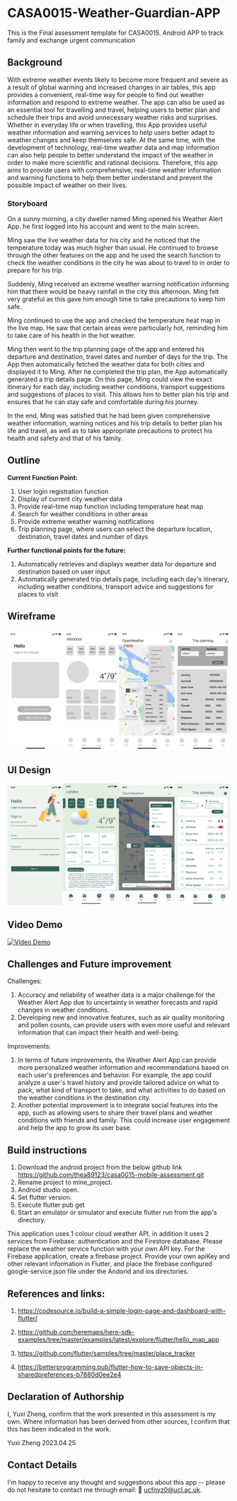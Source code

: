 # CASA0015-Weather-Guardian-APP
This is the Final assessment template for CASA0015. 
Android APP to track family and exchange urgent communication

## Background
With extreme weather events likely to become more frequent and severe as a result of global warming and increased changes in air tables, this app provides a convenient, real-time way for people to find out weather information and respond to extreme weather.
The app can also be used as an essential tool for travelling and travel, helping users to better plan and schedule their trips and avoid unnecessary weather risks and surprises. 
Whether in everyday life or when travelling, this App provides useful weather information and warning services to help users better adapt to weather changes and keep themselves safe. 
At the same time, with the development of technology, real-time weather data and map information can also help people to better understand the impact of the weather in order to make more scientific and rational decisions. 
Therefore, this app aims to provide users with comprehensive, real-time weather information and warning functions to help them better understand and prevent the possible impact of weather on their lives.


### Storyboard

On a sunny morning, a city dweller named Ming opened his Weather Alert App. he first logged into his account and went to the main screen.

Ming saw the live weather data for his city and he noticed that the temperature today was much higher than usual. He continued to browse through the other features on the app and he used the search function to check the weather conditions in the city he was about to travel to in order to prepare for his trip.

Suddenly, Ming received an extreme weather warning notification informing him that there would be heavy rainfall in the city this afternoon. Ming felt very grateful as this gave him enough time to take precautions to keep him safe.

Ming continued to use the app and checked the temperature heat map in the live map. He saw that certain areas were particularly hot, reminding him to take care of his health in the hot weather.

Ming then went to the trip planning page of the app and entered his departure and destination, travel dates and number of days for the trip. The App then automatically fetched the weather data for both cities and displayed it to Ming.
After he completed the trip plan, the App automatically generated a trip details page. On this page, Ming could view the exact itinerary for each day, including weather conditions, transport suggestions and suggestions of places to visit. This allows him to better plan his trip and ensures that he can stay safe and comfortable during his journey.

In the end, Ming was satisfied that he had been given comprehensive weather information, warning notices and his trip details to better plan his life and travel, as well as to take appropriate precautions to protect his health and safety and that of his family.

## Outline
**Current Function Point:**
1. User login registration function
2. Display of current city weather data
3. Provide real-time map function including temperature heat map
4. Search for weather conditions in other areas
5. Provide extreme weather warning notifications
6. Trip planning page, where users can select the departure location, destination, travel dates and number of days

**Further functional points for the future:**
1. Automatically retrieves and displays weather data for departure and destination based on user input
2. Automatically generated trip details page, including each day's itinerary, including weather conditions, transport advice and suggestions for places to visit


## Wireframe
![image](https://github.com/thea89123/casa0015-mobile-assessment/blob/433037e9224c3c424e2fd3b67d69958f281311e0/Weather%20Guardian/Frame%201.JPG)

## UI Design
![image](https://github.com/thea89123/casa0015-mobile-assessment/blob/c40619a9e02cff2eddcded5c7d5460d4b9be3ccc/Weather%20Guardian/Frame%202.JPG)

## Video Demo

[![Video Demo](https://img.youtube.com/vi/rUMUngbM_Zg/0.jpg)](https://www.youtube.com/watch?v=rUMUngbM_Zg)


## Challenges and Future improvement

Challenges:
1. Accuracy and reliability of weather data is a major challenge for the Weather Alert App due to uncertainty in weather forecasts and rapid changes in weather conditions.
2. Developing new and innovative features, such as air quality monitoring and pollen counts, can provide users with even more useful and relevant information that can impact their health and well-being.

Improvements:
1. In terms of future improvements, the Weather Alert App can provide more personalized weather information and recommendations based on each user's preferences and behavior. For example, the app could analyze a user's travel history and provide tailored advice on what to pack, what kind of transport to take, and what activities to do based on the weather conditions in the destination city.
2. Another potential improvement is to integrate social features into the app, such as allowing users to share their travel plans and weather conditions with friends and family. This could increase user engagement and help the app to grow its user base. 

## Build instructions
1. Download the android project from the below github link
   https://github.com/thea89123/casa0015-mobile-assessment.git
2. Rename project to mine_project.
3. Android studio open.
4. Set flutter version.
5. Execute flutter pub get
6. Start an emulator or simulator and execute flutter run from the app's directory.

This application uses 1 colour cloud weather API, in addition it uses 2 services from Firebase: authentication and the Firestore database. Please replace the weather service function with your own API key. For the Firebase application, create a firebase project. Provide your own apiKey and other relevant information in Flutter, and place the firebase configured google-service.json file under the Andorid and ios directories.

## References and links:

1. https://codesource.io/build-a-simple-login-page-and-dashboard-with-flutter/		
			
2. https://github.com/heremaps/here-sdk-examples/tree/master/examples/latest/explore/flutter/hello_map_app
		
3. https://github.com/flutter/samples/tree/master/place_tracker
		
4. https://betterprogramming.pub/flutter-how-to-save-objects-in-sharedpreferences-b7880d0ee2e4


## Declaration of Authorship

I, Yuxi Zheng, confirm that the work presented in this assessment is my own. Where information has been derived from other sources, I confirm that this has been indicated in the work.


Yuxi Zheng
2023.04.25

## Contact Details
I'm happy to receive any thought and suggestions about this app -- please do not hesitate to contact me through email: 📨 ucfnyz0@ucl.ac.uk. 





